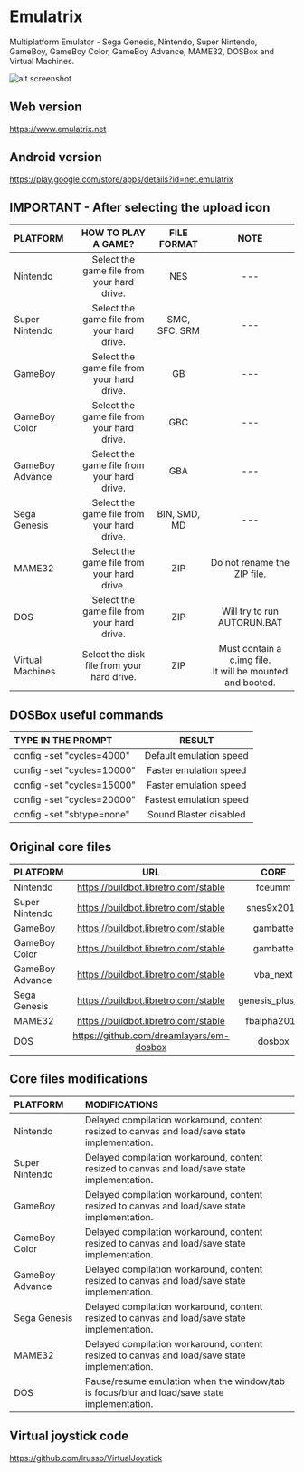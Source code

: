 # Emulatrix

Multiplatform Emulator - Sega Genesis, Nintendo, Super Nintendo, GameBoy, GameBoy Color, GameBoy Advance, MAME32, DOSBox and Virtual Machines.

![alt screenshot](https://raw.githubusercontent.com/lrusso/Emulatrix/master/Emulatrix.png)

## Web version


https://www.emulatrix.net

## Android version

https://play.google.com/store/apps/details?id=net.emulatrix

## IMPORTANT - After selecting the upload icon

| PLATFORM  | HOW TO PLAY A GAME?  | FILE FORMAT | NOTE |
| :------------ |:---------------:| :-----:| :-----:|
| Nintendo | Select the game file from your hard drive. | NES | --- | 
| Super Nintendo | Select the game file from your hard drive. | SMC, SFC, SRM | --- |
| GameBoy | Select the game file from your hard drive. | GB | --- |
| GameBoy Color | Select the game file from your hard drive. | GBC | --- |
| GameBoy Advance | Select the game file from your hard drive. | GBA | --- |
| Sega Genesis | Select the game file from your hard drive. | BIN, SMD, MD | --- |
| MAME32 | Select the game file from your hard drive. | ZIP | Do not rename the ZIP file. |
| DOS | Select the game file from your hard drive. | ZIP | Will try to run AUTORUN.BAT |
| Virtual Machines | Select the disk file from your hard drive. | ZIP | Must contain a c.img file.<br/>It will be mounted and booted. |

## DOSBox useful commands

| TYPE IN THE PROMPT  | RESULT  |
| :------------ |:---------------:|
| config -set "cycles=4000" | Default emulation speed |
| config -set "cycles=10000" | Faster emulation speed |
| config -set "cycles=15000" | Faster emulation speed |
| config -set "cycles=20000" | Fastest emulation speed |
| config -set "sbtype=none" | Sound Blaster disabled |

## Original core files

| PLATFORM  | URL  | CORE | VERSION
| :------------ |:---------------:| :-----:| :-----:|
| Nintendo | https://buildbot.libretro.com/stable | fceumm | 1.8.2
| Super Nintendo | https://buildbot.libretro.com/stable | snes9x2010 | 1.8.2
| GameBoy | https://buildbot.libretro.com/stable | gambatte | 1.8.2
| GameBoy Color | https://buildbot.libretro.com/stable | gambatte | 1.8.2
| GameBoy Advance | https://buildbot.libretro.com/stable | vba_next | 1.8.2
| Sega Genesis | https://buildbot.libretro.com/stable | genesis_plus_gx | 1.8.2
| MAME32 | https://buildbot.libretro.com/stable | fbalpha2012 | 1.8.2
| DOS | https://github.com/dreamlayers/em-dosbox | dosbox | -

## Core files modifications

| PLATFORM  | MODIFICATIONS  |
| :------------ |:---------------|
| Nintendo | Delayed compilation workaround, content resized to canvas and load/save state implementation. |
| Super Nintendo | Delayed compilation workaround, content resized to canvas and load/save state implementation. |
| GameBoy | Delayed compilation workaround, content resized to canvas and load/save state implementation. |
| GameBoy Color | Delayed compilation workaround, content resized to canvas and load/save state implementation. |
| GameBoy Advance | Delayed compilation workaround, content resized to canvas and load/save state implementation. |
| Sega Genesis | Delayed compilation workaround, content resized to canvas and load/save state implementation. |
| MAME32 | Delayed compilation workaround, content resized to canvas and load/save state implementation. |
| DOS | Pause/resume emulation when the window/tab is focus/blur and load/save state implementation. |

## Virtual joystick code

https://github.com/lrusso/VirtualJoystick
